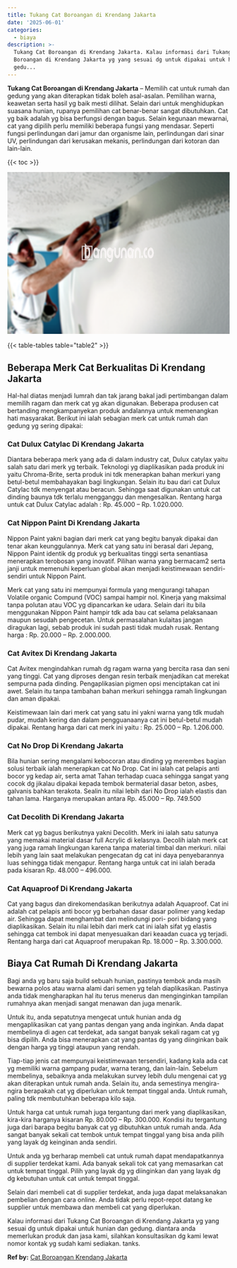 ```yaml
---
title: Tukang Cat Boroangan di Krendang Jakarta
date: '2025-06-01'
categories:
  - biaya
description: >-
  Tukang Cat Boroangan di Krendang Jakarta. Kalau informasi dari Tukang Cat
  Boroangan di Krendang Jakarta yg yang sesuai dg untuk dipakai untuk hunian dan
  gedu...
---
```


**Tukang Cat Boroangan di Krendang Jakarta** – Memilih cat untuk rumah dan gedung yang akan diterapkan tidak boleh asal-asalan. Pemilihan warna, keawetan serta hasil yg baik mesti dilihat. Selain dari untuk menghidupkan suasana hunian, rupanya pemilihan cat benar-benar sangat dibutuhkan. Cat yg baik adalah yg bisa berfungsi dengan bagus. Selain kegunaan mewarnai, cat yang dipilih perlu memiliki beberapa fungsi yang mendasar. Seperti fungsi perlindungan dari jamur dan organisme lain, perlindungan dari sinar UV, perlindungan dari kerusakan mekanis, perlindungan dari kotoran dan lain-lain.

{{< toc >}}

![Tukang Cat Boroangan di Krendang Jakarta](/images/jasa-cat-murah06.png)

{{< table-tables table="table2" >}}

## Beberapa Merk Cat Berkualitas Di Krendang Jakarta

Hal-hal diatas menjadi lumrah dan tak jarang bakal jadi pertimbangan dalam memilih ragam dan merk cat yg akan digunakan. Beberapa produsen cat bertanding mengkampanyekan produk andalannya untuk memenangkan hati masyarakat. Berikut ini ialah sebagian merk cat untuk rumah dan gedung yg sering dipakai:

### Cat Dulux Catylac Di Krendang Jakarta

Diantara beberapa merk yang ada di dalam industry cat, Dulux catylax yaitu salah satu dari merk yg terbaik. Teknologi yg diaplikasikan pada produk ini yaitu Chroma-Brite, serta produk ini tdk menerapkan bahan merkuri yang betul-betul membahayakan bagi lingkungan. Selain itu bau dari cat Dulux Catylac tdk menyengat atau beracun. Sehingga saat digunakan untuk cat dinding baunya tdk terlalu mengganggu dan mengesalkan. Rentang harga untuk cat Dulux Catylac adalah : Rp. 45.000 – Rp. 1.020.000.

### Cat Nippon Paint Di Krendang Jakarta

Nippon Paint yakni bagian dari merk cat yang begitu banyak dipakai dan tenar akan keunggulannya. Merk cat yang satu ini berasal dari Jepang, Nippon Paint identik dg produk yg berkualitas tinggi serta senantiasa menerapkan terobosan yang inovatif. Pilihan warna yang bermacam2 serta janji untuk memenuhi keperluan global akan menjadi keistimewaan sendiri-sendiri untuk Nippon Paint.

Merk cat yang satu ini mempunyai formula yang mengurangi tahapan Volatile organic Compund (VOC) sampai hampir nol. Kinerja yang maksimal tanpa polutan atau VOC yg dipancarkan ke udara. Selain dari itu bila menggunakan Nippon Paint hampir tdk ada bau cat selama pelaksanaan maupun sesudah pengecetan. Untuk permasalahan kulaitas jangan diragukan lagi, sebab produk ini sudah pasti tidak mudah rusak. Rentang harga : Rp. 20.000 – Rp. 2.000.000.

### Cat Avitex Di Krendang Jakarta

Cat Avitex mengindahkan rumah dg ragam warna yang bercita rasa dan seni yang tinggi. Cat yang diproses dengan resin terbaik menjadikan cat merekat sempurna pada dinding. Pengaplikasian pigmen opsi menciptakan cat ini awet. Selain itu tanpa tambahan bahan merkuri sehingga ramah lingkungan dan aman dipakai.

Keistimewaan lain dari merk cat yang satu ini yakni warna yang tdk mudah pudar, mudah kering dan dalam pengguanaanya cat ini betul-betul mudah dipakai. Rentang harga dari cat merk ini yaitu : Rp. 25.000 – Rp. 1.206.000.

### Cat No Drop Di Krendang Jakarta

Bila hunian sering mengalami kebocoran atau dinding yg merembes bagian solusi terbaik ialah menerapkan cat No Drop. Cat ini ialah cat pelapis anti bocor yg kedap air, serta amat Tahan terhadap cuaca sehingga sangat yang cocok dg jikalau dipakai kepada tembok bermaterial dasar beton, asbes, galvanis bahkan terakota. Sealin itu nilai lebih dari No Drop ialah elastis dan tahan lama. Harganya merupakan antara Rp. 45.000 – Rp. 749.500

### Cat Decolith Di Krendang Jakarta

Merk cat yg bagus berikutnya yakni Decolith. Merk ini ialah satu satunya yang memakai material dasar full Acrylic di kelasnya. Decolih ialah merk cat yang juga ramah lingkungan karena tanpa material timbal dan merkuri. nilai lebih yang lain saat melakukan pengecatan dg cat ini daya penyebarannya luas sehingga tidak mengapur. Rentang harga untuk cat ini ialah berada pada kisaran Rp. 48.000 – 496.000.

### Cat Aquaproof Di Krendang Jakarta

Cat yang bagus dan direkomendasikan berikutnya adalah Aquaproof. Cat ini adalah cat pelapis anti bocor yg berbahan dasar dasar polimer yang kedap air. Sehingga dapat menghambat dan melindungi pori- pori bidang yang diaplikasikan. Selain itu nilai lebih dari merk cat ini ialah sifat yg elastis sehingga cat tembok ini dapat menyesuaikan dari keaadan cuaca yg terjadi. Rentang harga dari cat Aquaproof merupakan Rp. 18.000 – Rp. 3.300.000.

## Biaya Cat Rumah Di Krendang Jakarta

Bagi anda yg baru saja build sebuah hunian, pastinya tembok anda masih bewarna polos atau warna alami dari semen yg telah diaplikasikan. Pastinya anda tidak mengharapkan hal itu terus menerus dan menginginkan tampilan rumahnya akan menjadi sangat menawan dan juga menarik.

Untuk itu, anda sepatutnya mengecat untuk hunian anda dg mengaplikasikan cat yang pantas dengan yang anda inginkan. Anda dapat membelinya di agen cat terdekat, ada sangat banyak sekali ragam cat yg bisa dipilih. Anda bisa menerapkan cat yang pantas dg yang diinginkan baik dengan harga yg tinggi ataupun yang rendah.

Tiap-tiap jenis cat mempunyai keistimewaan tersendiri, kadang kala ada cat yg memiliki warna gampang pudar, warna terang, dan lain-lain. Sebelum membelinya, sebaiknya anda melakukan survey lebih dulu mengenai cat yg akan diterapkan untuk rumah anda. Selain itu, anda semestinya mengira-ngira berapakah cat yg diperlukan untuk tempat tinggal anda. Untuk rumah, paling tdk membutuhkan beberapa kilo saja.

Untuk harga cat untuk rumah juga tergantung dari merk yang diaplikasikan, kira-kira harganya kisaran Rp. 80.000 – Rp. 300.000. Kondisi itu tergantung juga dari barapa begitu banyak cat yg dibutuhkan untuk rumah anda. Ada sangat banyak sekali cat tembok untuk tempat tinggal yang bisa anda pilih yang layak dg keinginan anda sendiri.

Untuk anda yg berharap membeli cat untuk rumah dapat mendapatkannya di supplier terdekat kami. Ada banyak sekali tok cat yang memasarkan cat untuk tempat tinggal. Pilih yang layak dg yg diinginkan dan yang layak dg dg kebutuhan untuk cat untuk tempat tinggal.

Selain dari membeli cat di supplier terdekat, anda juga dapat melaksanakan pembelian dengan cara online. Anda tidak perlu repot-repot datang ke supplier untuk membawa dan membeli cat yang diperlukan.

Kalau informasi dari Tukang Cat Boroangan di Krendang Jakarta yg yang sesuai dg untuk dipakai untuk hunian dan gedung. diantara anda memerlukan produk dan jasa kami, silahkan konsultasikan dg kami lewat nomor kontak yg sudah kami sediakan. tanks.

**Ref by:** [Cat Boroangan Krendang Jakarta](https://id.wikipedia.org/wiki/Cat)
